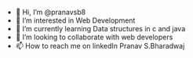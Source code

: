 - 👋 Hi, I’m @pranavsb8
- 👀 I’m interested in Web Development 
- 🌱 I’m currently learning Data structures in c and java
- 💞️ I’m looking to collaborate with web developers
- 📫 How to reach me on linkedIn Pranav S.Bharadwaj 

<!---
pranavsb8/pranavsb8 is a ✨ special ✨ repository because its `README.md` (this file) appears on your GitHub profile.
You can click the Preview link to take a look at your changes.
--->
